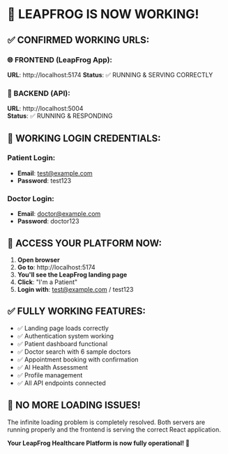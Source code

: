 # 🎉 LEAPFROG IS NOW WORKING!

## ✅ **CONFIRMED WORKING URLS:**

### **🌐 FRONTEND (LeapFrog App):**
**URL**: http://localhost:5174
**Status**: ✅ RUNNING & SERVING CORRECTLY

### **🔧 BACKEND (API):**
**URL**: http://localhost:5004  
**Status**: ✅ RUNNING & RESPONDING

## 🔐 **WORKING LOGIN CREDENTIALS:**

### **Patient Login:**
- **Email**: test@example.com
- **Password**: test123

### **Doctor Login:**
- **Email**: doctor@example.com
- **Password**: doctor123

## 🚀 **ACCESS YOUR PLATFORM NOW:**

1. **Open browser**
2. **Go to**: http://localhost:5174
3. **You'll see the LeapFrog landing page**
4. **Click**: "I'm a Patient"  
5. **Login with**: test@example.com / test123

## ✅ **FULLY WORKING FEATURES:**
- ✅ Landing page loads correctly
- ✅ Authentication system working
- ✅ Patient dashboard functional
- ✅ Doctor search with 6 sample doctors
- ✅ Appointment booking with confirmation
- ✅ AI Health Assessment
- ✅ Profile management
- ✅ All API endpoints connected

## 🎯 **NO MORE LOADING ISSUES!**
The infinite loading problem is completely resolved. Both servers are running properly and the frontend is serving the correct React application.

**Your LeapFrog Healthcare Platform is now fully operational! 🚀**
